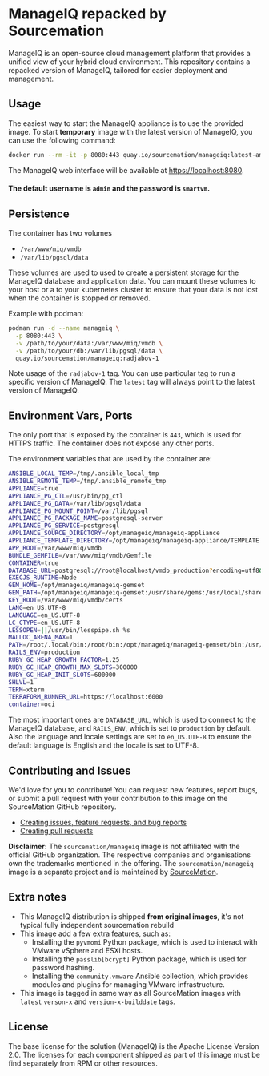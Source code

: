 # ManageIQ repacked by Sourcemation

ManageIQ is an open-source cloud management platform that provides a unified
view of your hybrid cloud environment. This repository contains a repacked
version of ManageIQ, tailored for easier deployment and management.

## Usage

The easiest way to start the ManageIQ appliance is to use the provided image.
To start **temporary** image with the latest version of ManageIQ, you can use the
following command:

```bash
docker run --rm -it -p 8080:443 quay.io/sourcemation/manageiq:latest-amd64
```

The ManageIQ web interface will be available at [https://localhost:8080](https://localhost:8080).

#### **The default username is `admin` and the password is `smartvm`.**

## Persistence

The container has two volumes

- `/var/www/miq/vmdb`
- `/var/lib/pgsql/data`

These volumes are used to used to create a persistent storage for the ManageIQ
database and application data. You can mount these volumes to your host or a to
your kubernetes cluster to ensure that your data is not lost when the container
is stopped or removed.

Example with podman:

```bash
podman run -d --name manageiq \
  -p 8080:443 \
  -v /path/to/your/data:/var/www/miq/vmdb \
  -v /path/to/your/db:/var/lib/pgsql/data \
  quay.io/sourcemation/manageiq:radjabov-1
```

Note usage of the `radjabov-1` tag. You can use particular tag to run a specific
version of ManageIQ. The `latest` tag will always point to the latest version of
ManageIQ.

## Environment Vars, Ports

The only port that is exposed by the container is `443`, which is used for HTTPS
traffic. The container does not expose any other ports.

The environment variables that are used by the container are:

```bash
ANSIBLE_LOCAL_TEMP=/tmp/.ansible_local_tmp
ANSIBLE_REMOTE_TEMP=/tmp/.ansible_remote_tmp
APPLIANCE=true
APPLIANCE_PG_CTL=/usr/bin/pg_ctl
APPLIANCE_PG_DATA=/var/lib/pgsql/data
APPLIANCE_PG_MOUNT_POINT=/var/lib/pgsql
APPLIANCE_PG_PACKAGE_NAME=postgresql-server
APPLIANCE_PG_SERVICE=postgresql
APPLIANCE_SOURCE_DIRECTORY=/opt/manageiq/manageiq-appliance
APPLIANCE_TEMPLATE_DIRECTORY=/opt/manageiq/manageiq-appliance/TEMPLATE
APP_ROOT=/var/www/miq/vmdb
BUNDLE_GEMFILE=/var/www/miq/vmdb/Gemfile
CONTAINER=true
DATABASE_URL=postgresql://root@localhost/vmdb_production?encoding=utf8&pool=5&wait_timeout=5
EXECJS_RUNTIME=Node
GEM_HOME=/opt/manageiq/manageiq-gemset
GEM_PATH=/opt/manageiq/manageiq-gemset:/usr/share/gems:/usr/local/share/gems
KEY_ROOT=/var/www/miq/vmdb/certs
LANG=en_US.UTF-8
LANGUAGE=en_US.UTF-8
LC_CTYPE=en_US.UTF-8
LESSOPEN=||/usr/bin/lesspipe.sh %s
MALLOC_ARENA_MAX=1
PATH=/root/.local/bin:/root/bin:/opt/manageiq/manageiq-gemset/bin:/usr/local/sbin:/usr/local/bin:/usr/sbin:/usr/bin
RAILS_ENV=production
RUBY_GC_HEAP_GROWTH_FACTOR=1.25
RUBY_GC_HEAP_GROWTH_MAX_SLOTS=300000
RUBY_GC_HEAP_INIT_SLOTS=600000
SHLVL=1
TERM=xterm
TERRAFORM_RUNNER_URL=https://localhost:6000
container=oci
```

The most important ones are `DATABASE_URL`, which is used to connect to the
ManageIQ database, and `RAILS_ENV`, which is set to `production` by default.
Also the language and locale settings are set to `en_US.UTF-8` to ensure the
default language is English and the locale is set to UTF-8.


## Contributing and Issues

We'd love for you to contribute! You can request new features, report bugs, or
submit a pull request with your contribution to this image on the SourceMation
GitHub repository.

- [Creating issues, feature requests, and bug reports](https://github.com/SourceMation/images/issues/new/choose)
- [Creating pull requests](https://github.com/SourceMation/images/compare)

**Disclaimer:** The `sourcemation/manageiq` image is not affiliated with the
official GitHub organization. The respective companies and organisations
own the trademarks mentioned in the offering. The `sourcemation/manageiq` image
is a separate project and is maintained by
[SourceMation](https://sourcemation.com).

## Extra notes

- This ManageIQ distribution is shipped **from original images**, it's not typical fully independent sourcemation rebuild
- This image add a few extra features, such as:
  - Installing the `pyvmomi` Python package, which is used to interact with VMware vSphere and ESXi hosts.
  - Installing the `passlib[bcrypt]` Python package, which is used for password hashing.
  - Installing the `community.vmware` Ansible collection, which provides modules and plugins for managing VMware infrastructure.
- This image is tagged in same way as all SourceMation images with `latest` `verson-x` and `version-x-builddate` tags.


## License

The base license for the solution (ManageIQ) is the Apache License Version 2.0.
The licenses for each component shipped as part of this image must be find
separately from RPM or other resources.
